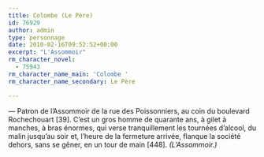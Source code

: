 ```yaml
---
title: Colombe (Le Père)
id: 76929
author: admin
type: personnage
date: 2010-02-16T09:52:52+00:00
excerpt: "L'Assommoir"
rm_character_novel:
  - 75943
rm_character_name_main: 'Colombe '
rm_character_name_secondary: Le Père

---
```

— Patron de l&rsquo;Assommoir de la rue des Poissonniers, au coin du boulevard Rochechouart [39]. C&rsquo;est un gros homme de quarante ans, à gilet à manches, à bras énormes, qui verse tranquillement les tournées d&rsquo;alcool, du malin jusqu&rsquo;au soir et, l&rsquo;heure de la fermeture arrivée, flanque la société dehors, sans se gêner, en un tour de main [448]. _(L&rsquo;Assommoir.)_